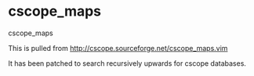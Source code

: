 # cscope_maps
cscope_maps

This is pulled from http://cscope.sourceforge.net/cscope_maps.vim

It has been patched to search recursively upwards for cscope databases.
